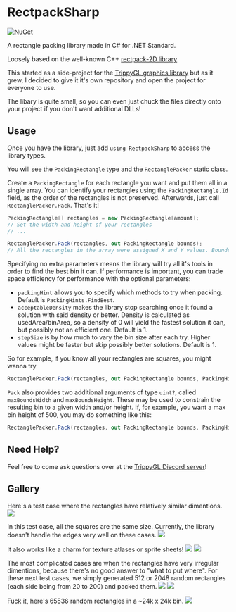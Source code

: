 # RectpackSharp
[![NuGet](https://img.shields.io/nuget/v/RectpackSharp)](https://nuget.org/packages/RectpackSharp)

A rectangle packing library made in C# for .NET Standard.

Loosely based on the well-known C++ [rectpack-2D library](https://github.com/TeamHypersomnia/rectpack2D)

This started as a side-project for the [TrippyGL graphics library](https://github.com/ThomasMiz/TrippyGL) but as it grew, I decided to give it it's own repository and open the project for everyone to use.

The libary is quite small, so you can even just chuck the files directly onto your project if you don't want additional DLLs!

## Usage

Once you have the library, just add ``using RectpackSharp`` to access the library types.

You will see the ``PackingRectangle`` type and the ``RectanglePacker`` static class.

Create a ``PackingRectangle`` for each rectangle you want and put them all in a single array. You can identify your rectangles using the ``PackingRectangle.Id`` field, as the order of the rectangles is not preserved. Afterwards, just call ``RectanglePacker.Pack``. That's it!

```cs
PackingRectangle[] rectangles = new PackingRectangle[amount];
// Set the width and height of your rectangles
// ...

RectanglePacker.Pack(rectangles, out PackingRectangle bounds);
// All the rectangles in the array were assigned X and Y values. Bounds contains the width and height of the bin.
```

Specifying no extra parameters means the library will try all it's tools in order to find the best bin it can. If performance is important, you can trade space efficiency for performance with the optional parameters:

* ``packingHint`` allows you to specify which methods to try when packing. Default is `PackingHints.FindBest`.
* ``acceptableDensity`` makes the library stop searching once it found a solution with said density or better. Density is calculated as usedArea/binArea, so a density of 0 will yield the fastest solution it can, but possibly not an efficient one. Default is 1.
* ``stepSize`` is by how much to vary the bin size after each try. Higher values might be faster but skip possibly better solutions. Default is 1.

So for example, if you know all your rectangles are squares, you might wanna try
```cs
RectanglePacker.Pack(rectangles, out PackingRectangle bounds, PackingHints.Width, 1, 1);
```

`Pack` also provides two additional arguments of type `uint?`, called `maxBoundsWidth` and `maxBoundsHeight`. These may be used to constrain the resulting bin to a given width and/or height. If, for example, you want a max bin height of 500, you may do something like this:
```cs
RectanglePacker.Pack(rectangles, out PackingRectangle bounds, PackingHints.FindBest, 1, 1, null, 500);
```


## Need Help?
Feel free to come ask questions over at the [TrippyGL Discord server](https://discord.gg/3j5Q4zN)!

## Gallery

Here's a test case where the rectangles have relatively similar dimentions.
![](https://raw.githubusercontent.com/ThomasMiz/RectpackSharp/main/images/rectangles_similar.png)

In this test case, all the squares are the same size. Currently, the library doesn't handle the edges very well on these cases.
![](https://raw.githubusercontent.com/ThomasMiz/RectpackSharp/main/images/rectangles_squares.png)

It also works like a charm for texture atlases or sprite sheets!
![](https://raw.githubusercontent.com/ThomasMiz/RectpackSharp/main/images/rectangles_spritesheet2.png)
![](https://raw.githubusercontent.com/ThomasMiz/RectpackSharp/main/images/rectangles_spritesheet.png)

The most complicated cases are when the rectangles have very irregular dimentions, because there's no good answer to "what to put where".
For these next test cases, we simply generated 512 or 2048 random rectangles (each side being from 20 to 200) and packed them.
![](https://raw.githubusercontent.com/ThomasMiz/RectpackSharp/main/images/rectangles_random1.png)
![](https://raw.githubusercontent.com/ThomasMiz/RectpackSharp/main/images/rectangles_random2.png)

Fuck it, here's 65536 random rectangles in a ~24k x 24k bin.
![](https://raw.githubusercontent.com/ThomasMiz/RectpackSharp/main/images/rectangles_random65536.jpeg)
